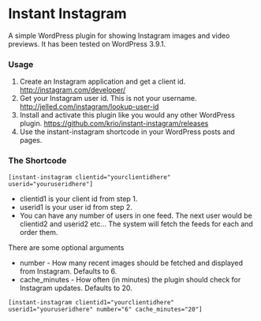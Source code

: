Instant Instagram
=========

A simple WordPress plugin for showing Instagram images and video previews. It has been tested on WordPress 3.9.1.

### Usage

1. Create an Instagram application and get a client id. http://instagram.com/developer/
2. Get your Instagram user id. This is not your username. http://jelled.com/instagram/lookup-user-id
3. Install and activate this plugin like you would any other WordPress plugin. https://github.com/krio/instant-instagram/releases
4. Use the instant-instagram shortcode in your WordPress posts and pages.

### The Shortcode

` [instant-instagram clientid="yourclientidhere" userid="youruseridhere"] `

* clientid1 is your client id from step 1.
* userid1 is your user id from step 2.
* You can have any number of users in one feed. The next user would be clientid2 and userid2 etc... The system will fetch the feeds for each and order them.

There are some optional arguments
* number - How many recent images should be fetched and displayed from Instagram. Defaults to 6.
* cache_minutes - How often (in minutes) the plugin should check for Instagram updates. Defaults to 20.

` [instant-instagram clientid1="yourclientidhere" userid1="youruseridhere" number="6" cache_minutes="20"] `